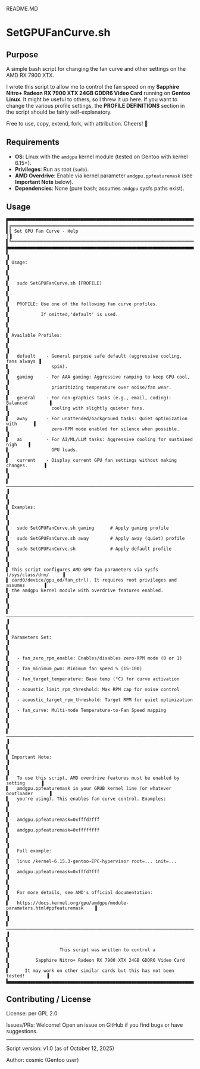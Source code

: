 [<image-card alt="License: GPL v2" src="https://img.shields.io/badge/License-GPL%20v2-blue.svg" ></image-card>](https://www.gnu.org/licenses/gpl-2.0)
[<image-card alt="Tested On" src="https://img.shields.io/badge/Tested%20On-Gentoo-brightgreen" ></image-card>](https://github.com/Cosmic-AU/SetGPUFanCurve/issues)

README.MD

# SetGPUFanCurve.sh

## Purpose

A simple bash script for changing the fan curve and other settings on the AMD RX 7900 XTX.

I wrote this script to allow me to control the fan speed on my **Sapphire Nitro+ Radeon RX 7900 XTX 24GB GDDR6 Video Card** running on **Gentoo Linux**. It might be useful to others, so I threw it up here. If you want to change the various profile settings, the **PROFILE DEFINITIONS** section in the script should be fairly self-explanatory.

Free to use, copy, extend, fork, with attribution. Cheers! 🚀

## Requirements

- **OS**: Linux with the `amdgpu` kernel module (tested on Gentoo with kernel 6.15+).
- **Privileges**: Run as root (`sudo`).
- **AMD Overdrive**: Enable via kernel parameter `amdgpu.ppfeaturemask` (see **Important Note** below).
- **Dependencies**: None (pure bash; assumes `amdgpu` sysfs paths exist).

## Usage

```
▛▀▀▀▀▀▀▀▀▀▀▀▀▀▀▀▀▀▀▀▀▀▀▀▀▀▀▀▀▀▀▀▀▀▀▀▀▀▀▀▀▀▀▀▀▀▀▀▀▀▀▀▀▀▀▀▀▀▀▀▀▀▀▀▀▀▀▀▀▀▀▀▀▀▀▀▀▀▀▜
▌╔════════════════════════════════════════════════════════════════════════════╗▐
▌║ Set GPU Fan Curve - Help                                                   ║▐
▌╚════════════════════════════════════════════════════════════════════════════╝▐
▙▄▄▄▄▄▄▄▄▄▄▄▄▄▄▄▄▄▄▄▄▄▄▄▄▄▄▄▄▄▄▄▄▄▄▄▄▄▄▄▄▄▄▄▄▄▄▄▄▄▄▄▄▄▄▄▄▄▄▄▄▄▄▄▄▄▄▄▄▄▄▄▄▄▄▄▄▄▄▟
▌                                                                              ▐
▌ Usage:                                                                       ▐
▌                                                                              ▐
▌   sudo SetGPUFanCurve.sh [PROFILE]                                           ▐
▌                                                                              ▐
▌   PROFILE: Use one of the following fan curve profiles.                      ▐
▌            If omitted,'default' is used.                                     ▐
▌                                                                              ▐
▌ Available Profiles:                                                          ▐
▌                                                                              ▐
▌   default    - General purpose safe default (aggressive cooling, fans always ▐
▌                spin).                                                        ▐
▌   gaming     - For AAA gaming: Aggressive ramping to keep GPU cool,          ▐
▌                prioritizing temperature over noise/fan wear.                 ▐
▌   general    - For non-graphics tasks (e.g., email, coding): Balanced        ▐
▌                cooling with slightly quieter fans.                           ▐
▌   away       - For unattended/background tasks: Quiet optimization with      ▐
▌                zero-RPM mode enabled for silence when possible.              ▐
▌   ai         - For AI/ML/LLM tasks: Aggressive cooling for sustained high    ▐
▌                GPU loads.                                                    ▐
▌   current    - Display current GPU fan settings without making changes.      ▐
▌                                                                              ▐
▌——————————————————————————————————————————————————————————————————————————————▐
▌                                                                              ▐
▌ Examples:                                                                    ▐
▌                                                                              ▐
▌   sudo SetGPUFanCurve.sh gaming      # Apply gaming profile                  ▐
▌   sudo SetGPUFanCurve.sh away        # Apply away (quiet) profile            ▐
▌   sudo SetGPUFanCurve.sh             # Apply default profile                 ▐
▌                                                                              ▐
▌ This script configures AMD GPU fan parameters via sysfs (/sys/class/drm/     ▐
▌ card0/device/gpu_od/fan_ctrl). It requires root privileges and assumes       ▐
▌ the amdgpu kernel module with overdrive features enabled.                    ▐
▌                                                                              ▐
▌——————————————————————————————————————————————————————————————————————————————▐
▌                                                                              ▐
▌ Parameters Set:                                                              ▐
▌                                                                              ▐
▌   - fan_zero_rpm_enable: Enables/disables zero-RPM mode (0 or 1)             ▐
▌   - fan_minimum_pwm: Minimum fan speed % (15-100)                            ▐
▌   - fan_target_temperature: Base temp (°C) for curve activation              ▐
▌   - acoustic_limit_rpm_threshold: Max RPM cap for noise control              ▐
▌   - acoustic_target_rpm_threshold: Target RPM for quiet optimization         ▐
▌   - fan_curve: Multi-node Temperature-to-Fan Speed mapping                   ▐
▌                                                                              ▐
▌——————————————————————————————————————————————————————————————————————————————▐
▌                                                                              ▐
▌ Important Note:                                                              ▐
▌                                                                              ▐
▌   To use this script, AMD overdrive features must be enabled by setting      ▐
▌   amdgpu.ppfeaturemask in your GRUB kernel line (or whatever bootloader      ▐
▌   you're using). This enables fan curve control. Examples:                   ▐
▌                                                                              ▐
▌   amdgpu.ppfeaturemask=0xfffd7fff                                            ▐
▌   amdgpu.ppfeaturemask=0xffffffff                                            ▐
▌                                                                              ▐
▌   Full example:                                                              ▐
▌   linux /kernel-6.15.3-gentoo-EPC-hypervisor root=... init=...               ▐
▌   amdgpu.ppfeaturemask=0xfffd7fff                                            ▐
▌                                                                              ▐
▌   For more details, see AMD's official documentation:                        ▐
▌   https://docs.kernel.org/gpu/amdgpu/module-parameters.html#ppfeaturemask    ▐
▌                                                                              ▐
▌——————————————————————————————————————————————————————————————————————————————▐
▌                                                                              ▐
▌                   This script was written to control a                       ▐
▌          Sapphire Nitro+ Radeon RX 7900 XTX 24GB GDDR6 Video Card            ▐
▌      It may work on other similar cards but this has not been tested!        ▐
▙▄▄▄▄▄▄▄▄▄▄▄▄▄▄▄▄▄▄▄▄▄▄▄▄▄▄▄▄▄▄▄▄▄▄▄▄▄▄▄▄▄▄▄▄▄▄▄▄▄▄▄▄▄▄▄▄▄▄▄▄▄▄▄▄▄▄▄▄▄▄▄▄▄▄▄▄▄▄▟
```

## Contributing / License

License: per GPL 2.0

Issues/PRs: Welcome! Open an issue on GitHub if you find bugs or have suggestions.

---

Script version: v1.0 (as of October 12, 2025)

Author: cosmic (Gentoo user)
